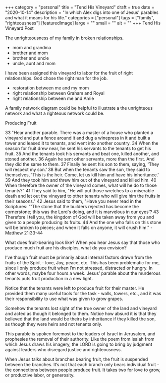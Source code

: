+++
category = "personal"
title = "Tend His Vineyard"
draft = true
date = "2020-10-14"
description = "In which Alex digs into one of Jesus' parables and what it means for his life."
categories = ["personal"]
tags = ["family", "righteousness"]
[featuredImage]
  large = ""
  small = ""
  alt   = ""
+++
Tend His Vineyard Post

The unrighteousness of my family in broken relationships.

- mom and grandma
- brother and mom
- brother and uncle
- uncle, aunt and mom

I have been assigned this vineyard to labor for the fruit of right relationships. God chose the right man for the job.

- restoration between me and my mom
- right relationship between Graham and Royal
- right relationship between me and Amie

A family network diagram could be helpful to illustrate a the unrighteous network and what a righteous network could be.

Producing Fruit

33 "Hear another parable. There was a master of a house who planted a vineyard and put a fence around it and dug a winepress in it and built a tower and leased it to tenants, and went into another country.
34 When the season for fruit drew near, he sent his servants to the tenants to get his fruit.
35 And the tenants took his servants and beat one, killed another, and stoned another.
36 Again he sent other servants, more than the first. And they did the same to them.
37 Finally he sent his son to them, saying, 'They will respect my son.'
38 But when the tenants saw the son, they said to themselves, 'This is the heir. Come, let us kill him and have his inheritance.'
39 And they took him and threw him out of the vineyard and killed him.
40 When therefore the owner of the vineyard comes, what will he do to those tenants?"
41 They said to him, "He will put those wretches to a miserable death and let out the vineyard to other tenants who will give him the fruits in their seasons."
42 Jesus said to them, "Have you never read in the Scriptures: "'The stone that the builders rejected has become the cornerstone; this was the Lord's doing, and it is marvelous in our eyes'?
43 Therefore I tell you, the kingdom of God will be taken away from you and given to a people producing its fruits.
44 And the one who falls on this stone will be broken to pieces; and when it falls on anyone, it will crush him." - Matthew 21:33-44

What does fruit-bearing look like? When you hear Jesus say that those who produce much fruit are his disciples, what do you envision?

I’ve though fruit must be primarily about internal factors drawn from the fruits of the Spirit - love, Joy, peace, etc. This has been problematic for me, since I only produce fruit when I’m not stressed, distracted or hungry. In other words, maybe four hours a week. Jesus’ parable about the murderous tenants puts fruit production in a new light.

Notice that the tenants were left to produce fruit for their master. He provided them many useful tools for the task - walls, towers, etc., and it was their responsibility to use what was given to grow grapes.

Somehow the tenants lost sight of the true owner of the land and vineyard and acted as though it belonged to them. Notice how absurd it is that they believed that the land would be theirs by inheritance if they killed the son, as though they were heirs and not tenants only.

This parable is spoken foremost to the leaders of Israel in Jerusalem, and prophesies the removal of their authority. Like the poem from Isaiah from which Jesus draws his imagery, the LORD is going to bring by judgment against leaders who disregard justice and righteousness.

When Jesus talks about branches bearing fruit, the fruit is suspended between the branches. It’s not that each branch only bears individual fruit - the connections between people produce fruit. It takes two for love to grow, or productive labor, or generosity.
